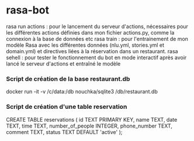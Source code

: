 # rasa-bot

rasa run actions : pour le lancement du serveur d'actions, nécessaires pour les différentes actions définies dans mon fichier actions.py, comme la connexion à la base de données etc
rasa train : pour l'entrainement de mon modèle Rasa avec les différentes données (nlu.yml, stories.yml et domain.yml) et directives liées à la réservation dans un restaurant.
rasa sehell : pour tester le fonctionnement du bot en mode interactif après avoir lancé le serveur d'actions et entraîné le modèle


### Script de création de la base restaurant.db
docker run -it -v /c/data:/db nouchka/sqlite3 /db/restaurant.db

### Script de création d'une table reservation
CREATE TABLE reservations (
     id TEXT PRIMARY KEY,
     name TEXT,
     date TEXT,
     time TEXT,
     number_of_people INTEGER,
     phone_number TEXT,
     comment TEXT,
     status TEXT DEFAULT 'active'
);
